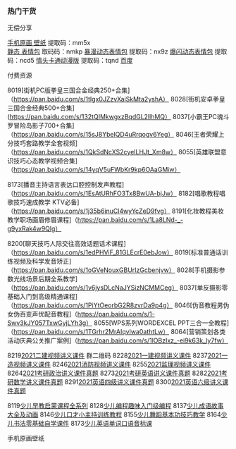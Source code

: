 ### 热门干货

无偿分享

[手机原画  壁纸](https://pan.xunlei.com/s/VMhfR6rXdIPUQdi7HRnDTnSLA1) 提取码：mm5x  
[静态    表情包](https://pan.xunlei.com/s/VMhfRH5tvUUNQkDeULnOL72-A1) 取码码：nmkp
[暴漫动态表情包](https://pan.xunlei.com/s/VMhfR_D7zBFxHYHVLu21Cl2DA1) 提取码：nx9z
[爆闪动态表情包](https://pan.xunlei.com/s/VMhfVYC4nYbx_miozLeW2ZebA1) 提取码：ncd5
[情头卡通动漫版](https://pan.xunlei.com/s/VMhf_v6yf3dIJB3jZvogdXgsA1) 提取码：tqnd
[百度]()


付费资源

8019[街机PC版拳皇三国合金经典250+合集]（https://pan.baidu.com/s/1tIgx0JZzvXaiSkMta2yshA）
8028[街机安卓拳皇三国合金经典500+合集] (https://pan.baidu.com/s/132tQIMkwgxzBqdGL2llhMQ）
8037[小霸王PC魂斗罗冒险岛影子700+合集]（https://pan.baidu.com/s/15sJ8YbelQD4uRrqogv6Yeg）
8046[王者荣耀上分技巧套路教学全套视频]（https://pan.baidu.com/s/1QkSdNcXS2cyeILHJt_Xm8w）
8055[英雄联盟意识技巧心态教学视频合集]（https://pan.baidu.com/s/14yqV5uFWbKr9kp6OAaGMiw）

8173[播音主持语言表达口腔控制发声教程]（https://pan.baidu.com/s/1EsAtURhFO3Tx8BwUA-bjJw）
8182[唱歌教程唱歌技巧速成教学 KTV必备]（https://pan.baidu.com/s/1j35b6inuCl4wyYcZeD9fvg）
8191[化妆教程美妆教学职场画眉修眉课程]（https://pan.baidu.com/s/1La8LNd-_-g9yxRak4w9Qlg）  

8200[聊天技巧人际交往高效话题话术课程]（https://pan.baidu.com/s/1edPHViF_81GLEcrE0ebJow）
8019[标准普通话训练视频及科学发音矫正]（https://pan.baidu.com/s/1oGVeNouxGBUrIzGcbenjvw）
8028[手机摄影参数光线场景后期全系教学]（https://pan.baidu.com/s/1v6jysDLcNaJYSizNCMMCeg）
8037[单反摄影零基础入门到高级精通课程]（https://pan.baidu.com/s/1PiYtOeorbG2R8zvrDa9p4g）
8046[伪音教程男伪女伪百变声优配音教程]（https://pan.baidu.com/s/1-Swv3kJY057TxwGyjLYh3g）
8055[WPS系列WORDEXCEL PPT三合一全教程]（https://pan.baidu.com/s/1TGrhr2MrAIqvlwa0athtLw）
8064[营销策划各类活动庆典公关推广案例]（https://pan.baidu.com/s/1lOBzIxz_-ei9k63k_ly7fw）

8219[2021二建视频讲义课件](https://pan.baidu.com/s/1rLPkKkCbs2Xv794GcVDfsg) 群二维码
8228[2021一建视频讲义课件](https://pan.baidu.com/s/1TG8JYHCrcJ8dmJUAD_b75g)
8237[2021一造视频讲义课件](https://pan.baidu.com/s/1YxQ_Vi-KxSguCwcjDTpb0g)
8246[2021消防视频讲义课件](https://pan.baidu.com/s/1JDOlgQ5tmmPlUs704lRUFw)
8255[2021监理视频讲义课件](https://pan.baidu.com/s/18KpXgfvOuzSzR2PX8vDOgQ)
8264[2021考研政治讲义课件真题](https://pan.baidu.com/s/1HbS6dLBnVAJgfevwFAuZsQ)
8273[2021考研英语讲义课件真题](https://pan.baidu.com/s/1ad6MYS8vCc7rvH28HIcHpg)
8282[2021考研数学讲义课件真题](https://pan.baidu.com/s/1CdopwSEsW6pSHCwhOBbkzA)
8291[2021英语四级讲义课件真题](https://pan.baidu.com/s/1cqvKKhwYI8UzrYjqqMejlQ)
8300[2021英语六级讲义课件真题](https://pan.baidu.com/s/1hOcU2GYyYq1HZgBG_OYfmw)

8119[少儿早教启蒙课程全系列](https://pan.baidu.com/s/1hwey1Jws9vaYiWBGpJPvBw)
8128[少儿编程趣味入门级编程](https://pan.baidu.com/s/14Pgc-6hA0kSTPNOBGYztMA)
8137[少儿成语故事大全及动画](https://pan.baidu.com/s/1UDFHEO4AtE_q7AnPhaz9oQ)
8146[少儿口才小主持训练教程](https://pan.baidu.com/s/14ICDBq9Nf9cVkZEPZVBLAg)
8155[少儿舞蹈基本功技巧教学](https://pan.baidu.com/s/1dyuZLsYVorJZsXn8t49Tsw)
8164[少儿书法零基础自学课件](https://pan.baidu.com/s/1P1W-uqkdisrk2umTf-MlOg)
8173[少儿英语单词口语音标课](https://pan.baidu.com/s/19jKavUVokdFjk5PQG6DwMQ)


















手机原画壁纸

